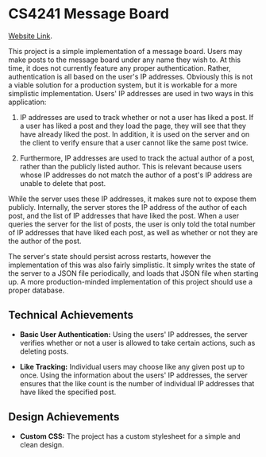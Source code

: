 # CS4241 Message Board

[Website Link](http://a2-bwhetherington.glitch.me).

This project is a simple implementation of a message board. Users may make posts to the message board under any name they wish to. At this time, it does not currently feature any proper authentication. Rather, authentication is all based on the user's IP addresses. Obviously this is not a viable solution for a production system, but it is workable for a more simplistic implementation. Users' IP addresses are used in two ways in this application:

1. IP addresses are used to track whether or not a user has liked a post. If a user has liked a post and they load the page, they will see that they have already liked the post. In addition, it is used on the server and on the client to verify ensure that a user cannot like the same post twice.

2. Furthermore, IP addresses are used to track the actual author of a post, rather than the publicly listed author. This is relevant because users whose IP addresses do not match the author of a post's IP address are unable to delete that post.

While the server uses these IP addresses, it makes sure not to expose them publicly. Internally, the server stores the IP address of the author of each post, and the list of IP addresses that have liked the post. When a user queries the server for the list of posts, the user is only told the total number of IP addresses that have liked each post, as well as whether or not they are the author of the post.

The server's state should persist across restarts, however the implementation of this was also fairly simplistic. It simply writes the state of the server to a JSON file periodically, and loads that JSON file when starting up. A more production-minded implementation of this project should use a proper database.

## Technical Achievements

- **Basic User Authentication:** Using the users' IP addresses, the server verifies whether or not a user is allowed to take certain actions, such as deleting posts.

- **Like Tracking:** Individual users may choose like any given post up to once. Using the information about the users' IP addresses, the server ensures that the like count is the number of individual IP addresses that have liked the specified post.

## Design Achievements

- **Custom CSS:** The project has a custom stylesheet for a simple and clean design.
